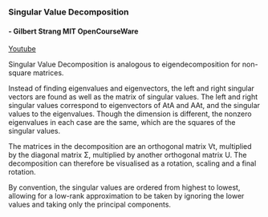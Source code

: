 ### Singular Value Decomposition
####  - Gilbert Strang MIT OpenCourseWare
[Youtube](https://www.youtube.com/watch?v=rYz83XPxiZo)

Singular Value Decomposition is analogous to eigendecomposition for non-square
matrices.

Instead of finding eigenvalues and eigenvectors, the left and right singular
vectors are found as well as the matrix of singular values.
The left and right singular values correspond to eigenvectors of AtA and AAt,
and the singular values to the eigenvalues.
Though the dimension is different, the nonzero eigenvalues in each case are the
same, which are the squares of the singular values.

The matrices in the decomposition are an orthogonal matrix Vt, multiplied by the
diagonal matrix Σ, multiplied by another orthogonal matrix U.
The decomposition can therefore be visualised as a rotation, scaling and a final
rotation.

By convention, the singular values are ordered from highest to lowest, allowing
for a low-rank approximation to be taken by ignoring the lower values and taking
only the principal components.
